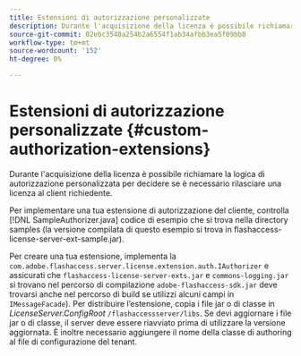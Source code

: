 ```yaml
---
title: Estensioni di autorizzazione personalizzate
description: Durante l'acquisizione della licenza è possibile richiamare la logica di autorizzazione personalizzata per decidere se è necessario rilasciare una licenza al client richiedente.
source-git-commit: 02ebc3548a254b2a6554f1ab34afbb3ea5f09bb8
workflow-type: tm+mt
source-wordcount: '152'
ht-degree: 0%

---
```


# Estensioni di autorizzazione personalizzate {#custom-authorization-extensions}

Durante l&#39;acquisizione della licenza è possibile richiamare la logica di autorizzazione personalizzata per decidere se è necessario rilasciare una licenza al client richiedente.

Per implementare una tua estensione di autorizzazione del cliente, controlla [!DNL SampleAuthorizer.java] codice di esempio che si trova nella directory samples (la versione compilata di questo esempio si trova in flashaccess-license-server-ext-sample.jar).

Per creare una tua estensione, implementa la `com.adobe.flashaccess.server.license.extension.auth.IAuthorizer` e assicurati che `flashaccess-license-server-exts.jar` e `commons-logging.jar` si trovano nel percorso di compilazione `adobe-flashaccess-sdk.jar` deve trovarsi anche nel percorso di build se utilizzi alcuni campi in `IMessageFacade`). Per distribuire l’estensione, copia i file jar o di classe in *LicenseServer.ConfigRoot* `/flashaccessserver/libs`. Se devi aggiornare i file jar o di classe, il server deve essere riavviato prima di utilizzare la versione aggiornata. È inoltre necessario aggiungere il nome della classe di authoring al file di configurazione del tenant.
